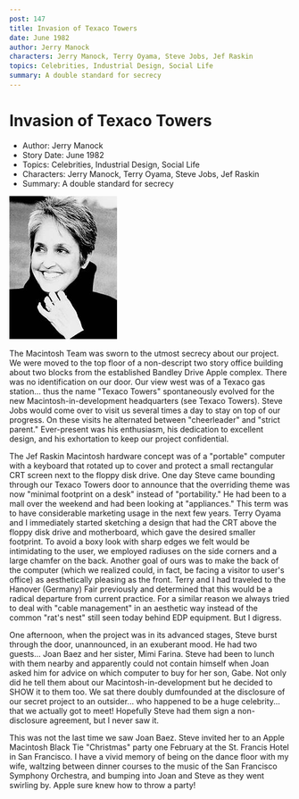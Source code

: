 ```yaml
---
post: 147
title: Invasion of Texaco Towers
date: June 1982
author: Jerry Manock
characters: Jerry Manock, Terry Oyama, Steve Jobs, Jef Raskin
topics: Celebrities, Industrial Design, Social Life
summary: A double standard for secrecy
---
```


# Invasion of Texaco Towers
* Author: Jerry Manock
* Story Date: June 1982
* Topics: Celebrities, Industrial Design, Social Life
* Characters: Jerry Manock, Terry Oyama, Steve Jobs, Jef Raskin
* Summary: A double standard for secrecy

![Joan Baez](images/Macintosh/joan_baez.jpg) 

    
The Macintosh Team was sworn to the utmost secrecy about our project.  We were moved to the top floor of a non-descript two story office building about two blocks from the established Bandley Drive Apple complex.  There was no identification on our door.  Our view west was of a Texaco gas station... thus the name "Texaco Towers" spontaneously evolved for the new Macintosh-in-development headquarters (see Texaco Towers).  Steve Jobs would come over to visit us several times a day to stay on top of our progress.  On these visits he alternated between "cheerleader" and "strict parent."  Ever-present was his enthusiasm, his dedication to  excellent design, and his exhortation to keep our project confidential.


The Jef Raskin Macintosh hardware concept was of a "portable" computer with a keyboard that rotated up to cover and protect a small rectangular CRT screen next to the floppy disk drive.  One day Steve came bounding through our Texaco Towers door to announce that the overriding theme was now "minimal footprint on a desk" instead of "portability."  He had been to a mall over the weekend  and had been looking at "appliances."  This term was to have considerable marketing usage in the next few years.  Terry Oyama and I immediately started sketching a design that had the CRT above the floppy disk drive and motherboard, which gave the desired smaller footprint.  To avoid a boxy look with sharp edges we felt would be intimidating to the user, we employed radiuses on the side corners and a large chamfer on the back.  Another goal of ours was to make the back of the computer (which we realized could, in fact, be facing a visitor to user's office) as aesthetically pleasing as the front.  Terry and I had traveled to the Hanover (Germany) Fair previously and determined that this would be a radical departure from current practice.  For a similar reason we always tried to deal with "cable management" in an aesthetic way instead of the common "rat's nest" still seen today behind EDP equipment.  But I digress.

One afternoon, when the project was in its advanced stages, Steve burst through the door, unannounced, in an exuberant mood.  He had two guests... Joan Baez and her sister, Mimi Farina.  Steve had been to lunch with them nearby and apparently could not contain himself when Joan asked him for advice on which computer to buy for her son, Gabe.  Not only did he tell them about our Macintosh-in-development but he decided to SHOW it to them too.  We sat there doubly dumfounded at the disclosure of our secret project to an outsider... who happened to be a huge celebrity... that we actually got to meet!  Hopefully Steve had them sign a non-disclosure agreement, but I never saw it.

This was not the last time we saw Joan Baez.  Steve invited her to an Apple Macintosh Black Tie "Christmas" party one February at the St. Francis Hotel in San Francisco.  I have a vivid memory of being on the dance floor with my wife, waltzing between dinner courses to the music of the San Francisco Symphony Orchestra, and bumping into Joan and Steve as they went swirling by.  Apple sure knew how to throw a party!

